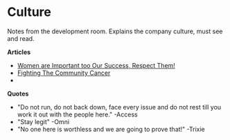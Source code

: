 Culture
=======

Notes from the development room. Explains the company culture, must see and read.

**Articles**
* [Women are Important too Our Success, Respect Them!](http://reviews.financesonline.com/most-popular-social-media-sites-review/)
* [Fighting The Community Cancer](https://modelviewculture.com/pieces/leaving-toxic-open-source-communities)
* 

**Quotes**
* "Do not run, do not back down, face every issue and do not rest till you work it out with the people here." -Access
* "Stay legit" -Omni
* "No one here is worthless and we are going to prove that!" -Trixie

